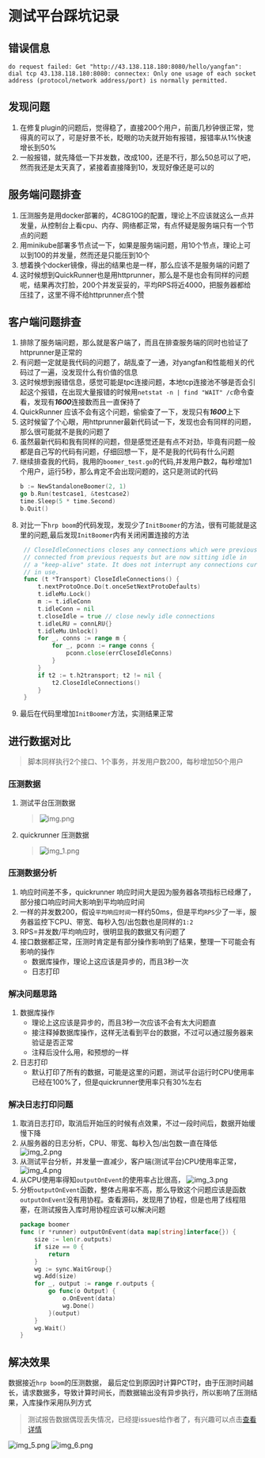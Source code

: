 # 测试平台踩坑记录

## 错误信息
```shell
do request failed: Get "http://43.138.118.180:8080/hello/yangfan": dial tcp 43.138.118.180:8080: connectex: Only one usage of each socket address (protocol/network address/port) is normally permitted.
```


## 发现问题

1. 在修复plugin的问题后，觉得稳了，直接200个用户，前面几秒钟很正常，觉得真的可以了，可是好景不长，眨眼的功夫就开始有报错，报错率从1%快速增长到50%
2. 一般报错，就先降低一下并发数，改成100，还是不行，那么50总可以了吧，然而我还是太天真了，紧接着直接降到10，发现好像还是可以的

## 服务端问题排查

1. 压测服务是用docker部署的，4C8G10G的配置，理论上不应该就这么一点并发量，从控制台上看cpu、内存、网络都正常，有点怀疑是服务端只有一个节点的问题
2. 用minikube部署多节点试一下，如果是服务端问题，用10个节点，理论上可以到100的并发量，然而还是只能压到10个
3. 想着换个docker镜像，得出的结果也是一样，那么应该不是服务端的问题了
4. 这时候想到QuickRunner也是用httprunner，那么是不是也会有同样的问题呢，结果再次打脸，200个并发妥妥的，平均RPS将近4000，把服务器都给压挂了，这里不得不给httprunner点个赞


## 客户端问题排查

1. 排除了服务端问题，那么就是客户端了，而且在排查服务端的同时也验证了httprunner是正常的
2. 有问题一定就是我代码的问题了，胡乱查了一通，对yangfan和性能相关的代码过了一遍，没发现什么有价值的信息
3. 这时候想到报错信息，感觉可能是tpc连接问题，本地tcp连接池不够是否会引起这个报错，在出现大量报错的时候用`netstat -n | find "WAIT" /c`命令查看，发现有***1600***连接数而且一直保持了
4. QuickRunner 应该不会有这个问题，偷偷查了一下，发现只有***1600***上下
5. 这时候留了个心眼，用httprunner最新代码试一下，发现也会有同样的问题，那么很可能就不是我的问题了
6. 虽然最新代码和我有同样的问题，但是感觉还是有点不对劲，毕竟有问题一般都是自己写的代码有问题，仔细回想一下，是不是我的代码有什么问题
7. 继续排查我的代码，我用的`boomer_test.go`的代码,并发用户数2，每秒增加1个用户，运行5秒，那么肯定不会出现问题的，这只是测试的代码
    ```go
    b := NewStandaloneBoomer(2, 1)
	go b.Run(testcase1, &testcase2)
	time.Sleep(5 * time.Second)
	b.Quit()
    ```
8. 对比一下`hrp boom`的代码发现，发现少了`InitBoomer`的方法，很有可能就是这里的问题,最后发现`InitBoomer`内有关闭闲置连接的方法
   ```go
    // CloseIdleConnections closes any connections which were previously
    // connected from previous requests but are now sitting idle in
    // a "keep-alive" state. It does not interrupt any connections currently
    // in use.
    func (t *Transport) CloseIdleConnections() {
        t.nextProtoOnce.Do(t.onceSetNextProtoDefaults)
        t.idleMu.Lock()
        m := t.idleConn
        t.idleConn = nil
        t.closeIdle = true // close newly idle connections
        t.idleLRU = connLRU{}
        t.idleMu.Unlock()
        for _, conns := range m {
            for _, pconn := range conns {
                pconn.close(errCloseIdleConns)
            }
        }
        if t2 := t.h2transport; t2 != nil {
            t2.CloseIdleConnections()
        }
    }
   ```
9. 最后在代码里增加`InitBoomer`方法，实测结果正常

## 进行数据对比

> 脚本同样执行2个接口、1个事务，并发用户数200，每秒增加50个用户
### 压测数据
1. 测试平台压测数据
   > ![img.png](img.png)
2. quickrunner 压测数据
   > ![img_1.png](img_1.png)
### 压测数据分析

1. 响应时间差不多，quickrunner 响应时间大是因为服务器各项指标已经爆了，部分接口响应时间大影响到平均响应时间
2. 一样的并发数200，假设`平均响应时间`一样约50ms，但是平均`RPS`少了一半，服务器监控下CPU、带宽、每秒入包/出包数也是同样的`1:2`
3. RPS=并发数/平均响应时，很明显我的数据又有问题了
4. 接口数据都正常，压测时肯定是有部分操作影响到了结果，整理一下可能会有影响的操作
   * 数据库操作，理论上这应该是异步的，而且3秒一次
   * 日志打印

### 解决问题思路

1. 数据库操作
   * 理论上这应该是异步的，而且3秒一次应该不会有太大问题直
   * 接注释掉数据库操作，这样无法看到平台的数据，不过可以通过服务器来验证是否正常
   * 注释后没什么用，和预想的一样
2. 日志打印
   * 默认打印了所有的数据，可能是这里的问题，测试平台运行时CPU使用率已经在100%了，但是quickrunner使用率只有30%左右

### 解决日志打印问题
1. 取消日志打印，取消后开始压的时候有点效果，不过一段时间后，数据开始缓慢下降
2. 从服务器的日志分析，CPU、带宽、每秒入包/出包数一直在降低
![img_2.png](img_2.png)
3. 从测试平台分析，并发量一直减少，客户端(测试平台)CPU使用率正常，
![img_4.png](img_4.png)
4. 从CPU使用率得知`outputOnEvent`的使用率占比很高，
![img_3.png](img_3.png)
5. 分析`outputOnEvent`函数，整体占用率不高，那么导致这个问题应该是函数`outputOnEvent`没有用协程。查看源码，发现用了协程，但是也用了线程阻塞，在测试报告入库时用协程应该可以解决问题
   ```go
   package boomer
   func (r *runner) outputOnEvent(data map[string]interface{}) {
       size := len(r.outputs)
       if size == 0 {
           return
       }
       wg := sync.WaitGroup{}
       wg.Add(size)
       for _, output := range r.outputs {
           go func(o Output) {
               o.OnEvent(data)
               wg.Done()
           }(output)
       }
       wg.Wait()
   }
   ```

## 解决效果
数据接近`hrp boom`的压测数据， 最后定位到原因时计算PCT时，由于压测时间越长，请求数据多，导致计算时间长，而数据输出没有异步执行，所以影响了压测结果，入库操作采用队列方式
> 测试报告数据偶现丢失情况，已经提issues给作者了，有兴趣可以点击[查看详情](https://github.com/httprunner/httprunner/issues/1546)


![img_5.png](img_5.png)
![img_6.png](img_6.png)







